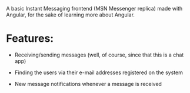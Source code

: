 A basic Instant Messaging frontend (MSN Messenger replica) made with Angular, for the sake of learning more about Angular.

# Features:

* Receiving/sending messages (well, of course, since that this is a chat app)

* Finding the users via their e-mail addresses registered on the system 

* New message notifications whenever a message is received
